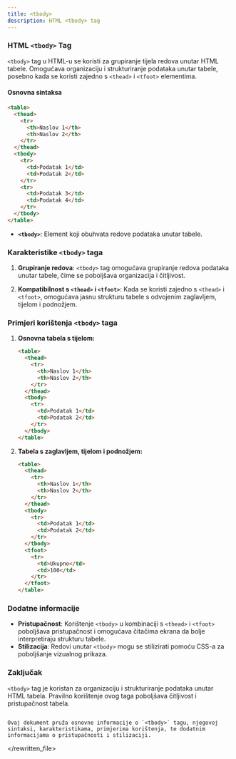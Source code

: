 ```yaml
---
title: <tbody>
description: HTML <tbody> tag
---
```


### HTML `<tbody>` Tag

`<tbody>` tag u HTML-u se koristi za grupiranje tijela redova unutar HTML tabele. Omogućava organizaciju i strukturiranje podataka unutar tabele, posebno kada se koristi zajedno s `<thead>` i `<tfoot>` elementima.

#### Osnovna sintaksa

```html
<table>
  <thead>
    <tr>
      <th>Naslov 1</th>
      <th>Naslov 2</th>
    </tr>
  </thead>
  <tbody>
    <tr>
      <td>Podatak 1</td>
      <td>Podatak 2</td>
    </tr>
    <tr>
      <td>Podatak 3</td>
      <td>Podatak 4</td>
    </tr>
  </tbody>
</table>
```

- **`<tbody>`**: Element koji obuhvata redove podataka unutar tabele.

### Karakteristike `<tbody>` taga

1. **Grupiranje redova**:
   `<tbody>` tag omogućava grupiranje redova podataka unutar tabele, čime se poboljšava organizacija i čitljivost.

2. **Kompatibilnost s `<thead>` i `<tfoot>`**:
   Kada se koristi zajedno s `<thead>` i `<tfoot>`, omogućava jasnu strukturu tabele s odvojenim zaglavljem, tijelom i podnožjem.

### Primjeri korištenja `<tbody>` taga

1. **Osnovna tabela s tijelom:**

   ```html
   <table>
     <thead>
       <tr>
         <th>Naslov 1</th>
         <th>Naslov 2</th>
       </tr>
     </thead>
     <tbody>
       <tr>
         <td>Podatak 1</td>
         <td>Podatak 2</td>
       </tr>
     </tbody>
   </table>
   ```

2. **Tabela s zaglavljem, tijelom i podnožjem:**
   ```html
   <table>
     <thead>
       <tr>
         <th>Naslov 1</th>
         <th>Naslov 2</th>
       </tr>
     </thead>
     <tbody>
       <tr>
         <td>Podatak 1</td>
         <td>Podatak 2</td>
       </tr>
     </tbody>
     <tfoot>
       <tr>
         <td>Ukupno</td>
         <td>100</td>
       </tr>
     </tfoot>
   </table>
   ```

### Dodatne informacije

- **Pristupačnost**: Korištenje `<tbody>` u kombinaciji s `<thead>` i `<tfoot>` poboljšava pristupačnost i omogućava čitačima ekrana da bolje interpretiraju strukturu tabele.
- **Stilizacija**: Redovi unutar `<tbody>` mogu se stilizirati pomoću CSS-a za poboljšanje vizualnog prikaza.

### Zaključak

`<tbody>` tag je koristan za organizaciju i strukturiranje podataka unutar HTML tabela. Pravilno korištenje ovog taga poboljšava čitljivost i pristupačnost tabela.

```

Ovaj dokument pruža osnovne informacije o `<tbody>` tagu, njegovoj sintaksi, karakteristikama, primjerima korištenja, te dodatnim informacijama o pristupačnosti i stilizaciji.
```

</rewritten_file>
